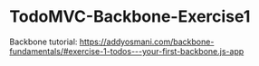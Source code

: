# TodoMVC-Backbone-Exercise1
Backbone tutorial: https://addyosmani.com/backbone-fundamentals/#exercise-1-todos---your-first-backbone.js-app
